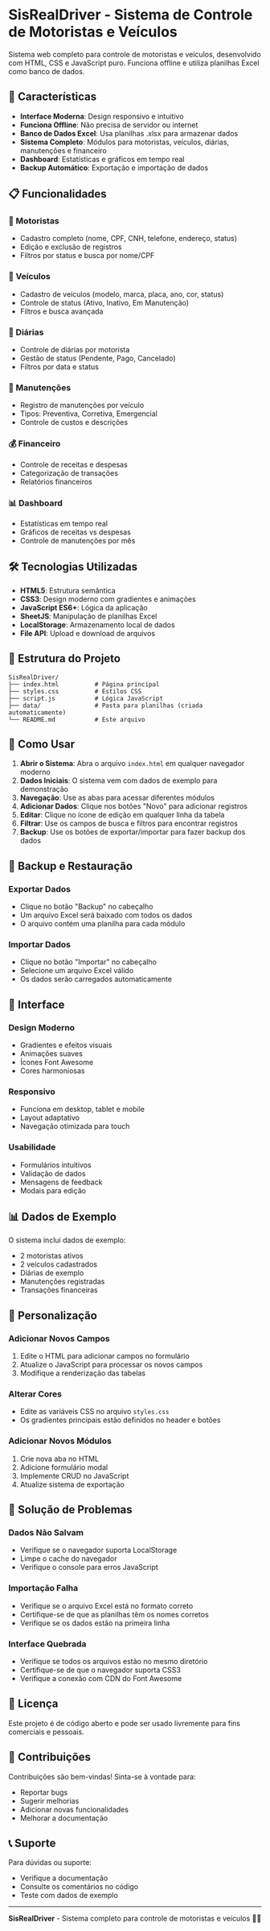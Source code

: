 # SisRealDriver - Sistema de Controle de Motoristas e Veículos

Sistema web completo para controle de motoristas e veículos, desenvolvido com HTML, CSS e JavaScript puro. Funciona offline e utiliza planilhas Excel como banco de dados.

## 🚀 Características

- **Interface Moderna**: Design responsivo e intuitivo
- **Funciona Offline**: Não precisa de servidor ou internet
- **Banco de Dados Excel**: Usa planilhas .xlsx para armazenar dados
- **Sistema Completo**: Módulos para motoristas, veículos, diárias, manutenções e financeiro
- **Dashboard**: Estatísticas e gráficos em tempo real
- **Backup Automático**: Exportação e importação de dados

## 📋 Funcionalidades

### 👥 Motoristas
- Cadastro completo (nome, CPF, CNH, telefone, endereço, status)
- Edição e exclusão de registros
- Filtros por status e busca por nome/CPF

### 🚗 Veículos
- Cadastro de veículos (modelo, marca, placa, ano, cor, status)
- Controle de status (Ativo, Inativo, Em Manutenção)
- Filtros e busca avançada

### 📅 Diárias
- Controle de diárias por motorista
- Gestão de status (Pendente, Pago, Cancelado)
- Filtros por data e status

### 🔧 Manutenções
- Registro de manutenções por veículo
- Tipos: Preventiva, Corretiva, Emergencial
- Controle de custos e descrições

### 💰 Financeiro
- Controle de receitas e despesas
- Categorização de transações
- Relatórios financeiros

### 📊 Dashboard
- Estatísticas em tempo real
- Gráficos de receitas vs despesas
- Controle de manutenções por mês

## 🛠️ Tecnologias Utilizadas

- **HTML5**: Estrutura semântica
- **CSS3**: Design moderno com gradientes e animações
- **JavaScript ES6+**: Lógica da aplicação
- **SheetJS**: Manipulação de planilhas Excel
- **LocalStorage**: Armazenamento local de dados
- **File API**: Upload e download de arquivos

## 📁 Estrutura do Projeto

```
SisRealDriver/
├── index.html          # Página principal
├── styles.css          # Estilos CSS
├── script.js           # Lógica JavaScript
├── data/               # Pasta para planilhas (criada automaticamente)
└── README.md           # Este arquivo
```

## 🚀 Como Usar

1. **Abrir o Sistema**: Abra o arquivo `index.html` em qualquer navegador moderno
2. **Dados Iniciais**: O sistema vem com dados de exemplo para demonstração
3. **Navegação**: Use as abas para acessar diferentes módulos
4. **Adicionar Dados**: Clique nos botões "Novo" para adicionar registros
5. **Editar**: Clique no ícone de edição em qualquer linha da tabela
6. **Filtrar**: Use os campos de busca e filtros para encontrar registros
7. **Backup**: Use os botões de exportar/importar para fazer backup dos dados

## 💾 Backup e Restauração

### Exportar Dados
- Clique no botão "Backup" no cabeçalho
- Um arquivo Excel será baixado com todos os dados
- O arquivo contém uma planilha para cada módulo

### Importar Dados
- Clique no botão "Importar" no cabeçalho
- Selecione um arquivo Excel válido
- Os dados serão carregados automaticamente

## 🎨 Interface

### Design Moderno
- Gradientes e efeitos visuais
- Animações suaves
- Ícones Font Awesome
- Cores harmoniosas

### Responsivo
- Funciona em desktop, tablet e mobile
- Layout adaptativo
- Navegação otimizada para touch

### Usabilidade
- Formulários intuitivos
- Validação de dados
- Mensagens de feedback
- Modais para edição

## 📊 Dados de Exemplo

O sistema inclui dados de exemplo:
- 2 motoristas ativos
- 2 veículos cadastrados
- Diárias de exemplo
- Manutenções registradas
- Transações financeiras

## 🔧 Personalização

### Adicionar Novos Campos
1. Edite o HTML para adicionar campos no formulário
2. Atualize o JavaScript para processar os novos campos
3. Modifique a renderização das tabelas

### Alterar Cores
- Edite as variáveis CSS no arquivo `styles.css`
- Os gradientes principais estão definidos no header e botões

### Adicionar Novos Módulos
1. Crie nova aba no HTML
2. Adicione formulário modal
3. Implemente CRUD no JavaScript
4. Atualize sistema de exportação

## 🐛 Solução de Problemas

### Dados Não Salvam
- Verifique se o navegador suporta LocalStorage
- Limpe o cache do navegador
- Verifique o console para erros JavaScript

### Importação Falha
- Verifique se o arquivo Excel está no formato correto
- Certifique-se de que as planilhas têm os nomes corretos
- Verifique se os dados estão na primeira linha

### Interface Quebrada
- Verifique se todos os arquivos estão no mesmo diretório
- Certifique-se de que o navegador suporta CSS3
- Verifique a conexão com CDN do Font Awesome

## 📝 Licença

Este projeto é de código aberto e pode ser usado livremente para fins comerciais e pessoais.

## 🤝 Contribuições

Contribuições são bem-vindas! Sinta-se à vontade para:
- Reportar bugs
- Sugerir melhorias
- Adicionar novas funcionalidades
- Melhorar a documentação

## 📞 Suporte

Para dúvidas ou suporte:
- Verifique a documentação
- Consulte os comentários no código
- Teste com dados de exemplo

---

**SisRealDriver** - Sistema completo para controle de motoristas e veículos 🚛✨
